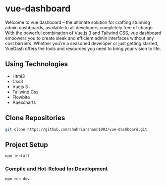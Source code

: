 # vue-dashboard
Welcome to vue dashboard – the ultimate solution for crafting stunning admin dashboards, available to all developers completely free of charge. With the powerful combination of Vue.js 3 and Tailwind CSS, vue dashboard empowers you to create sleek and efficient admin interfaces without any cost barriers. Whether you're a seasoned developer or just getting started, VueDash offers the tools and resources you need to bring your vision to life.

## Using Technologies
 - Html3
 - Css3
 - Vuejs 3
 - Tailwind Css
 - Flowbite
 - Apexcharts

## Clone Repositories

```sh
git clone https://github.com/shahriarshaon1993/vue-dashboard.git
```

## Project Setup

```sh
npm install
```

### Compile and Hot-Reload for Development

```sh
npm run dev
```
